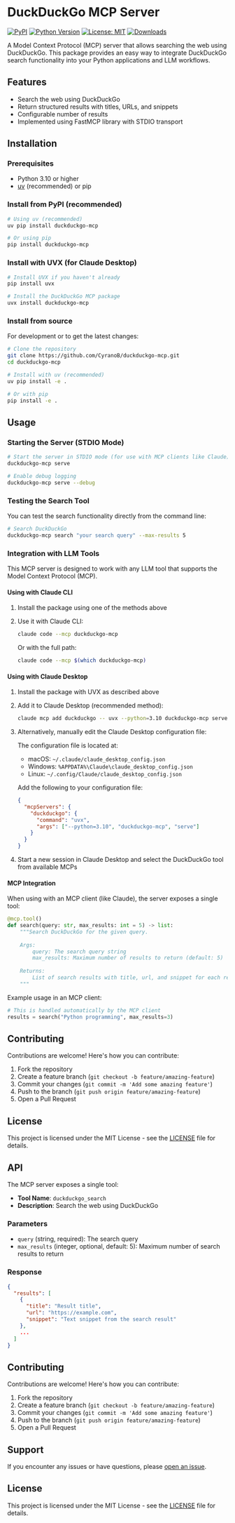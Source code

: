 # DuckDuckGo MCP Server

[![PyPI](https://img.shields.io/pypi/v/duckduckgo-mcp?style=flat-square)](https://pypi.org/project/duckduckgo-mcp/)
[![Python Version](https://img.shields.io/pypi/pyversions/duckduckgo-mcp?style=flat-square)](https://pypi.org/project/duckduckgo-mcp/)
[![License: MIT](https://img.shields.io/badge/License-MIT-yellow.svg?style=flat-square)](https://opensource.org/licenses/MIT)
[![Downloads](https://static.pepy.tech/badge/duckduckgo-mcp/month)](https://pepy.tech/project/duckduckgo-mcp)

A Model Context Protocol (MCP) server that allows searching the web using DuckDuckGo. This package provides an easy way to integrate DuckDuckGo search functionality into your Python applications and LLM workflows.

## Features

- Search the web using DuckDuckGo
- Return structured results with titles, URLs, and snippets
- Configurable number of results
- Implemented using FastMCP library with STDIO transport

## Installation

### Prerequisites

- Python 3.10 or higher
- [uv](https://github.com/astral-sh/uv) (recommended) or pip

### Install from PyPI (recommended)

```bash
# Using uv (recommended)
uv pip install duckduckgo-mcp

# Or using pip
pip install duckduckgo-mcp
```

### Install with UVX (for Claude Desktop)

```bash
# Install UVX if you haven't already
pip install uvx

# Install the DuckDuckGo MCP package
uvx install duckduckgo-mcp
```

### Install from source

For development or to get the latest changes:

```bash
# Clone the repository
git clone https://github.com/CyranoB/duckduckgo-mcp.git
cd duckduckgo-mcp

# Install with uv (recommended)
uv pip install -e .

# Or with pip
pip install -e .
```

## Usage

### Starting the Server (STDIO Mode)

```bash
# Start the server in STDIO mode (for use with MCP clients like Claude)
duckduckgo-mcp serve

# Enable debug logging
duckduckgo-mcp serve --debug
```

### Testing the Search Tool

You can test the search functionality directly from the command line:

```bash
# Search DuckDuckGo
duckduckgo-mcp search "your search query" --max-results 5
```

### Integration with LLM Tools

This MCP server is designed to work with any LLM tool that supports the Model Context Protocol (MCP).

#### Using with Claude CLI

1. Install the package using one of the methods above

2. Use it with Claude CLI:
   ```bash
   claude code --mcp duckduckgo-mcp
   ```
   
   Or with the full path:
   ```bash
   claude code --mcp $(which duckduckgo-mcp)
   ```

#### Using with Claude Desktop

1. Install the package with UVX as described above

2. Add it to Claude Desktop (recommended method):
   ```bash
   claude mcp add duckduckgo -- uvx --python=3.10 duckduckgo-mcp serve
   ```

3. Alternatively, manually edit the Claude Desktop configuration file:
   
   The configuration file is located at:
   - macOS: `~/.claude/claude_desktop_config.json` 
   - Windows: `%APPDATA%\Claude\claude_desktop_config.json`
   - Linux: `~/.config/Claude/claude_desktop_config.json`

   Add the following to your configuration file:
   ```json
   {
     "mcpServers": {
       "duckduckgo": {
         "command": "uvx",
         "args": ["--python=3.10", "duckduckgo-mcp", "serve"]
       }
     }
   }
   ```

4. Start a new session in Claude Desktop and select the DuckDuckGo tool from available MCPs

#### MCP Integration

When using with an MCP client (like Claude), the server exposes a single tool:

```python
@mcp.tool()
def search(query: str, max_results: int = 5) -> list:
    """Search DuckDuckGo for the given query.
    
    Args:
        query: The search query string
        max_results: Maximum number of results to return (default: 5)
        
    Returns:
        List of search results with title, url, and snippet for each result
    """
```

Example usage in an MCP client:

```python
# This is handled automatically by the MCP client
results = search("Python programming", max_results=3)
```

## Contributing

Contributions are welcome! Here's how you can contribute:

1. Fork the repository
2. Create a feature branch (`git checkout -b feature/amazing-feature`)
3. Commit your changes (`git commit -m 'Add some amazing feature'`)
4. Push to the branch (`git push origin feature/amazing-feature`)
5. Open a Pull Request

## License

This project is licensed under the MIT License - see the [LICENSE](LICENSE) file for details.

## API

The MCP server exposes a single tool:

- **Tool Name**: `duckduckgo_search`
- **Description**: Search the web using DuckDuckGo

### Parameters

- `query` (string, required): The search query
- `max_results` (integer, optional, default: 5): Maximum number of search results to return

### Response

```json
{
  "results": [
    {
      "title": "Result title",
      "url": "https://example.com",
      "snippet": "Text snippet from the search result"
    },
    ...
  ]
}
```

## Contributing

Contributions are welcome! Here's how you can contribute:

1. Fork the repository
2. Create a feature branch (`git checkout -b feature/amazing-feature`)
3. Commit your changes (`git commit -m 'Add some amazing feature'`)
4. Push to the branch (`git push origin feature/amazing-feature`)
5. Open a Pull Request

## Support

If you encounter any issues or have questions, please [open an issue](https://github.com/CyranoB/duckduckgo-mcp/issues).

## License

This project is licensed under the MIT License - see the [LICENSE](LICENSE) file for details.